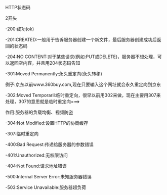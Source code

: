  HTTP状态码 

2开头

-200:成功(ok)

-201:CREATED:一般用于告诉服务器创建一个新文件，最后服务器创建成功后返回的状态码

-204:NO CONTENT:对于某些请求(例如:PUT或DELETE)，服务器不想处理，可以返回空内容，并且用204状态码告知

-301:Moved Permanently:永久重定向(永久转移)

  例子:京东以前www.360buy.com,现在只要输入这个网址就会永久重定向到京东

-302:Moved Temporaril:临时重定向，很早以前用302来做，现在主要用307来处理，307的意思就是临时重定向===>

作用:服务器的负载均衡、视频防盗

-304:Not Modified:设置HTTP的协商缓存

-307:临时重定向

-400:Bad Request:传递给服务器的参数错误

-401:Unauthorized:无权限访问

-404:Not Found:请求地址错误

-500:Internal Server Error:未知服务器错误

-503:Service Unavailable:服务器超负荷